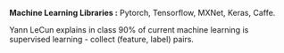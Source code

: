 **Machine Learning Libraries :** Pytorch, Tensorflow, MXNet, Keras, Caffe. 

Yann LeCun explains in class 90% of current machine learning is supervised learning - collect (feature, label) pairs. 
